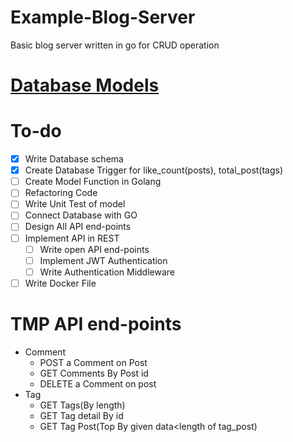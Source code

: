 # Example-Blog-Server

Basic blog server written in go for CRUD operation

# [Database Models](./model/readme.md)

# To-do

- [x] Write Database schema
- [x] Create Database Trigger for like_count(posts), total_post(tags)
- [ ] Create Model Function in Golang
- [ ] Refactoring Code
- [ ] Write Unit Test of model
- [ ] Connect Database with GO
- [ ] Design All API end-points
- [ ] Implement API in REST
  - [ ] Write open API end-points
  - [ ] Implement JWT Authentication
  - [ ] Write Authentication Middleware
- [ ] Write Docker File

# TMP API end-points

- Comment
  - POST a Comment on Post
  - GET Comments By Post id
  - DELETE a Comment on post
- Tag
  - GET Tags(By length)
  - GET Tag detail By id
  - GET Tag Post(Top By given data<length of tag_post)

